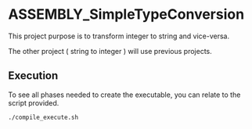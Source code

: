 # ASSEMBLY_SimpleTypeConversion

This project purpose is to transform integer to string and vice-versa. 

The other project ( string to integer ) will use previous projects.

## Execution

To see all phases needed to create the executable, you can relate to the script provided. 

```bash
./compile_execute.sh
```
